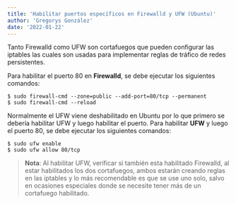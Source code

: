 ```yaml
---
title: 'Habilitar puertos específicos en Firewalld y UFW (Ubuntu)'
author: 'Gregorys González'
date: '2022-01-22'
---
```


Tanto Firewalld como UFW son cortafuegos que pueden configurar las iptables las cuales son usadas para implementar reglas de tráfico de redes persistentes.

Para habilitar el puerto 80 en **Firewalld**, se debe ejecutar los siguientes comandos:

```
$ sudo firewall-cmd --zone=public --add-port=80/tcp --permanent
$ sudo firewall-cmd --reload
```

Normalmente el UFW viene deshabilitado en Ubuntu por lo que primero se debería habilitar UFW y luego habilitar el puerto.
Para habilitar **UFW** y luego el puerto 80, se debe ejecutar los siguientes comandos:

```
$ sudo ufw enable
$ sudo ufw allow 80/tcp
```

> **Nota**: Al habilitar UFW, verificar si también esta habilitado Firewalld, al estar habilitados los dos cortafuegos, ambos estarán creando reglas en las iptables y lo más recomendable es que se use uno solo, salvo en ocasiones especiales donde se necesite tener más de un cortafuego habilitado.
